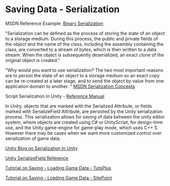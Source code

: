 # Saving Data - Serialization

MSDN Reference Example: [Binary Serialization](https://msdn.microsoft.com/en-us/library/4abbf6k0%28v=vs.110%29.aspx)

"Serialization can be defined as the process of storing the state of an object to a storage medium. During this process, the public and private fields of the object and the name of the class, including the assembly containing the class, are converted to a stream of bytes, which is then written to a data stream. When the object is subsequently deserialized, an exact clone of the original object is created."

"Why would you want to use serialization? The two most important reasons are to persist the state of an object to a storage medium so an exact copy can be re-created at a later stage, and to send the object by value from one application domain to another. "  [ MSDN Serialization Concepts ](https://msdn.microsoft.com/en-us/library/39x7ad2x.aspx)

Script Serialization in Unity - [Reference Manual](http://docs.unity3d.com/Manual/script-Serialization.html)

In Unity, objects that are marked with the Serialized Attribute, or fields marked with SerializeField Attribute, are persisted by the Unity serialization process.  This serialization allows for saving of data between the unity editor system, where objects are created using C# or UnityScript, for design-time use, and the Unity game-engine for game-play mode, which uses C++ S However there may be cases when we want more customized control over serialization of game data.

[Unity Blog on Serialization In Unity](http://blogs.unity3d.com/2014/06/24/serialization-in-unity/)

[Unity SerializeField Reference](http://docs.unity3d.com/ScriptReference/SerializeField.html)

[Tutorial on Saving - Loading Game Data - TutsPlus](http://gamedevelopment.tutsplus.com/tutorials/how-to-save-and-load-your-players-progress-in-unity--cms-20934)

[Tutorial on Saving - Loading Game Data - SitePoint](http://www.sitepoint.com/saving-and-loading-player-game-data-in-unity/)